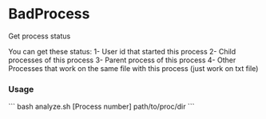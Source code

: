 # BadProcess
Get process status

You can get these status:
1- User id that started this process
2- Child processes of this process
3- Parent process of this process
4- Other Processes that work on the same file with this process (just work on txt file)

<h3>Usage</h3>
```
bash analyze.sh [Process number] path/to/proc/dir
```
